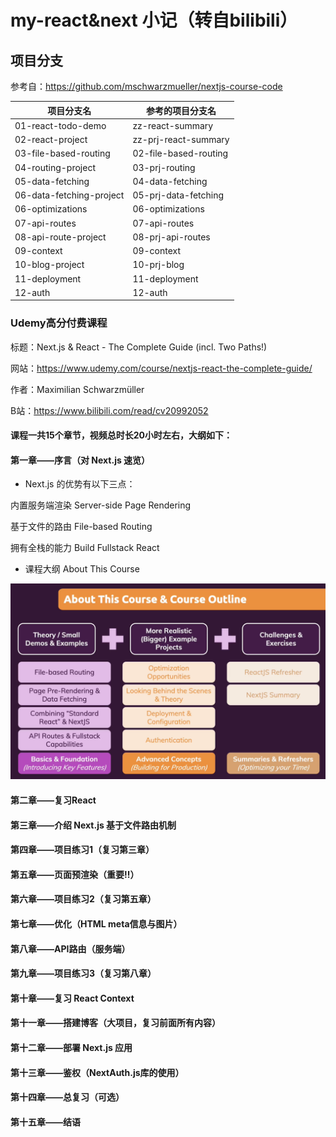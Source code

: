 # my-react&next 小记（转自bilibili）

## 项目分支

参考自：https://github.com/mschwarzmueller/nextjs-course-code

| 项目分支名           | 参考的项目分支名          |
| ------------------ | -------------------- |
| 01-react-todo-demo | zz-react-summary     |
| 02-react-project   | zz-prj-react-summary |
| 03-file-based-routing |  02-file-based-routing |
| 04-routing-project | 03-prj-routing        |
| 05-data-fetching | 04-data-fetching|
| 06-data-fetching-project | 05-prj-data-fetching |
| 06-optimizations | 06-optimizations |
| 07-api-routes | 07-api-routes |  
| 08-api-route-project | 08-prj-api-routes |
| 09-context | 09-context |
| 10-blog-project | 10-prj-blog |
| 11-deployment | 11-deployment |
| 12-auth | 12-auth |

### Udemy高分付费课程

标题：Next.js & React - The Complete Guide (incl. Two Paths!)

网站：https://www.udemy.com/course/nextjs-react-the-complete-guide/ 

作者：Maximilian Schwarzmüller

B站：https://www.bilibili.com/read/cv20992052 


#### 课程一共15个章节，视频总时长20小时左右，大纲如下：

#### 第一章——序言（对 Next.js 速览）


- Next.js 的优势有以下三点：

内置服务端渲染 Server-side Page Rendering

基于文件的路由 File-based Routing

拥有全栈的能力  Build Fullstack React 

- 课程大纲 About This Course

![](attachments/Pasted%20image%2020230718174751.png)


#### 第二章——复习React 

#### 第三章——介绍 Next.js 基于文件路由机制

#### 第四章——项目练习1（复习第三章）

#### 第五章——页面预渲染（重要‼️）

#### 第六章——项目练习2（复习第五章）

#### 第七章——优化（HTML meta信息与图片）

#### 第八章——API路由（服务端）

#### 第九章——项目练习3（复习第八章）

#### 第十章——复习 React Context

#### 第十一章——搭建博客（大项目，复习前面所有内容）

#### 第十二章——部署 Next.js 应用

#### 第十三章——鉴权（NextAuth.js库的使用）

#### 第十四章——总复习（可选）

#### 第十五章——结语  